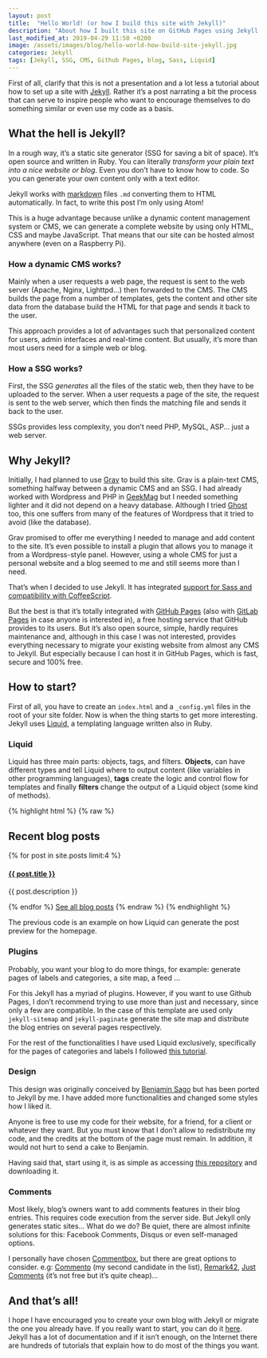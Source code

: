 ```yaml
---
layout: post
title:  "Hello World! (or how I build this site with Jekyll)"
description: "About how I built this site on GitHub Pages using Jekyll."
last_modified_at: 2019-04-29 11:50 +0200
image: /assets/images/blog/hello-world-how-build-site-jekyll.jpg
categories: Jekyll
tags: [Jekyll, SSG, CMS, Github Pages, blog, Sass, Liquid]
---
```


First of all, clarify that this is not a presentation and a lot less a tutorial about how to set up a site with [Jekyll](https://jekyllrb.com/ "Jekyll's homepage"). Rather it’s a post narrating a bit the process that can serve to inspire people who want to encourage themselves to do something similar or even use my code as a basis.

## What the hell is Jekyll?

In a rough way, it’s a static site generator (SSG for saving a bit of space). It’s open source and written in Ruby. You can literally *transform your plain text into a nice website or blog*. Even you don’t have to know how to code. So you can generate your own content only with a text editor.

Jekyll works with [markdown](https://daringfireball.net/projects/markdown/ "Markdown web") files `.md` converting them to HTML automatically. In fact, to write this post I’m only using Atom!

This is a huge advantage because unlike a dynamic content management system or CMS, we can generate a complete website by using only HTML, CSS and maybe JavaScript. That means that our site can be hosted almost anywhere (even on a Raspberry Pi).

### How a dynamic CMS works?

Mainly when a user requests a web page, the request is sent to the web server (Apache, Nginx, Lighttpd...) then forwarded to the CMS. The CMS builds the page from a number of templates, gets the content and other site data from the database build the HTML for that page and sends it back to the user.

This approach provides a lot of advantages such that personalized content for users, admin interfaces and real-time content. But usually, it’s more than most users need for a simple web or blog.

### How a SSG works?

First, the SSG *generates* all the files of the static web, then they have to be uploaded to the server. When a user requests a page of the site, the request is sent to the web server, which then finds the matching file and sends it back to the user.

SSGs provides less complexity, you don’t need PHP, MySQL, ASP... just a web server.

## Why Jekyll?

Initially, I had planned to use [Grav](https://getgrav.org/ "Grav’s homepage") to build this site. Grav is a plain-text CMS, something halfway between a dynamic CMS and an SSG. I had already worked with Wordpress and PHP in [GeekMag](https://www.geekmag.es "GeekMag") but I needed something lighter and it did not depend on a heavy database. Although I tried [Ghost](https://ghost.org/docs/install/ "How to install Ghost") too, this one suffers from many of the features of Wordpress that it tried to avoid (like the database).

Grav promised to offer me everything I needed to manage and add content to the site. It’s even possible to install a plugin that allows you to manage it from a Wordpress-style panel. However, using a whole CMS for just a personal website and a blog seemed to me and still seems more than I need.

That’s when I decided to use Jekyll. It has integrated [support for Sass and compatibility with CoffeeScript](https://jekyllrb.com/docs/assets/ "Assets en Jekyll").

But the best is that it’s totally integrated with [GitHub Pages](https://pages.github.com/ "GitHub Pages") (also with [GitLab Pages](https://about.gitlab.com/product/pages/ "Información GitLab Pages") in case anyone is interested in), a free hosting service that GitHub provides to its users. But it’s also open source, simple, hardly requires maintenance and, although in this case I was not interested, provides everything necessary to migrate your existing website from almost any CMS to Jekyll. But especially because I can host it in GitHub Pages, which is fast, secure and 100% free.

## How to start?

First of all, you have to create an `index.html` and a `_config.yml` files in the root of your site folder. Now is when the thing starts to get more interesting. Jekyll uses [Liquid](https://shopify.github.io/liquid/ "Liquid"), a templating language written also in Ruby.

### Liquid

Liquid has three main parts: objects, tags, and filters. **Objects**, can have different types and tell Liquid where to output content (like variables in other programming languages), **tags** create the logic and control flow for templates and finally **filters** change the output of a Liquid object (some kind of methods).

{% highlight html %}
{% raw %}
<h2>Recent blog posts</h2>
{% for post in site.posts limit:4 %}
    <a href="{{ post.url | prepend: site.baseurl }}">
        <h4 class=title>{{ post.title }}</h4>
    </a>
    <p>{{ post.description }}</p>
{% endfor %}
<a href="{{ site.baseurl }}/blog" class=all>See all blog posts</a>
{% endraw %}
{% endhighlight %}

The previous code is an example on how Liquid can generate the post preview for the homepage.

### Plugins

Probably, you want your blog to do more things, for example: generate pages of labels and categories, a site map, a feed ...

For this Jekyll has a myriad of plugins. However, if you want to use Github Pages, I don’t recommend trying to use more than just and necessary, since only a few are compatible. In the case of this template are used only `jekyll-sitemap` and `jekyll-paginate` generate the site map and distribute the blog entries on several pages respectively.

For the rest of the functionalities I have used Liquid exclusively, specifically for the pages of categories and labels I followed [this tutorial](http://codinfox.github.io/dev/2015/03/06/use-tags-and-categories-in-your-jekyll-based-github-pages/ "Use Tags and Categories in your Jekyll based Github Pages without plugins - Codinfox").

### Design

This design was originally conceived by [Benjamin Sago](https://bsago.me/ "Web de Benjamin Sago") but has been ported to Jekyll by me. I have added more functionalities and changed some styles how I liked it.

Anyone is free to use my code for their website, for a friend, for a client or whatever they want. But you must know that I don’t allow to redistribute my code, and the credits at the bottom of the page must remain. In addition, it would not hurt to send a cake to Benjamin.

Having said that, start using it, is as simple as accessing [this repository](https://github.com/MrAnnix/MrAnnix.github.io "Webs repo") and downloading it.

### Comments

Most likely, blog’s owners want to add comments features in their blog entries. This requires code execution from the server side. But Jekyll only generates static sites... What do we do? Be quiet, there are almost infinite solutions for this: Facebook Comments, Disqus or even self-managed options.

I personally have chosen [Commentbox](https://commentbox.io "No ads.  No Tracking.  Just Comments."), but there are great options to consider. e.g: [Commento](https://gitlab.com/commento/commento "A fast, bloat-free, privacy-focused commenting platform") (my second candidate in the list), [Remark42](https://remark42.com/ "self-hosted, lightweight, and simple commenting system"), [Just Comments](https://just-comments.com/ "Easy to set up, ad-free and fairly priced comment system") (it’s not free but it’s quite cheap)...

## And that’s all!

I hope I have encouraged you to create your own blog with Jekyll or migrate the one you already have. If you really want to start, you can do it [here](https://jekyllrb.com/docs/step-by-step/01-setup/ "Guía paso a paso de Jekyll"). Jekyll has a lot of documentation and if it isn’t enough, on the Internet there are hundreds of tutorials that explain how to do most of the things you want.
